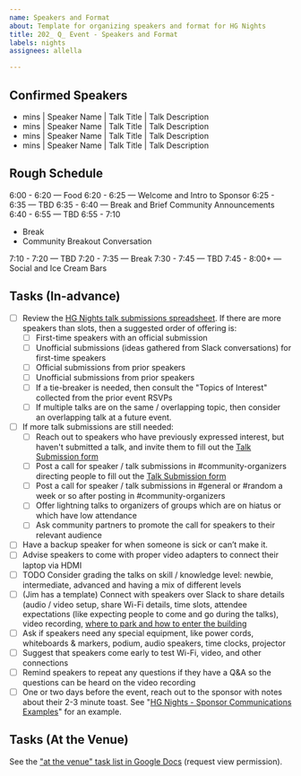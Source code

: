 ```yaml
---
name: Speakers and Format
about: Template for organizing speakers and format for HG Nights
title: 202_ Q_ Event - Speakers and Format
labels: nights
assignees: allella

---
```


## Confirmed Speakers

- mins  | Speaker Name | Talk Title | Talk Description
- mins  | Speaker Name | Talk Title | Talk Description
- mins  | Speaker Name | Talk Title | Talk Description
- mins  | Speaker Name | Talk Title | Talk Description


## Rough Schedule

6:00 - 6:20 — Food
6:20 - 6:25 — Welcome and Intro to Sponsor
6:25 - 6:35 — TBD
6:35 - 6:40 — Break and Brief Community Announcements
6:40 - 6:55 — TBD
6:55 - 7:10

- Break
- Community Breakout Conversation

7:10 - 7:20 — TBD
7:20 - 7:35 — Break
7:30 - 7:45 — TBD
7:45 - 8:00+ — Social and Ice Cream Bars


## Tasks (In-advance)
- [ ] Review the [HG Nights talk submissions spreadsheet](https://docs.google.com/spreadsheets/d/1jOvH-iBS9c84flUriNKxrvy25KTS8FnhHuto4PkaXt4/edit?gid=359534720#gid=359534720).  If there are more speakers than slots, then a suggested order of offering is:
  - [ ] First-time speakers with an official submission
  - [ ] Unofficial submissions (ideas gathered from Slack conversations) for first-time speakers
  - [ ] Official submissions from prior speakers
  - [ ] Unofficial submissions from prior speakers
  - [ ] If a tie-breaker is needed, then consult the "Topics of Interest" collected from the prior event RSVPs
  - [ ] If multiple talks are on the same / overlapping topic, then consider an overlapping talk at a future event.
- [ ] If more talk submissions are still needed:
  - [ ] Reach out to speakers who have previously expressed interest, but haven't submitted a talk, and invite them to fill out the [Talk Submission form](https://forms.gle/gudqeQwpjQmR7QLV6)
  - [ ] Post a call for speaker / talk submissions in #community-organizers directing people to fill out the [Talk Submission form](https://forms.gle/gudqeQwpjQmR7QLV6)
  - [ ] Post a call for speaker / talk submissions in #general or #random a week or so after posting in #community-organizers
  - [ ] Offer lightning talks to organizers of groups which are on hiatus or which have low attendance
  - [ ] Ask community partners to promote the call for speakers to their relevant audience
- [ ] Have a backup speaker for when someone is sick or can’t make it.
- [ ] Advise speakers to come with proper video adapters to connect their laptop via HDMI
- [ ] TODO Consider grading the talks on skill / knowledge level: newbie, intermediate, advanced and having a mix of different levels
- [ ] (Jim has a template) Connect with speakers over Slack to share details (audio / video setup, share Wi-Fi details, time slots, attendee expectations (like expecting people to come and go during the talks), video recording, [where to park and how to enter the building](https://joinopenworks.com/guest-access)
- [ ] Ask if speakers need any special equipment, like power cords, whiteboards & markers, podium, audio speakers, time clocks, projector
- [ ] Suggest that speakers come early to test Wi-Fi, video, and other connections
- [ ] Remind speakers to repeat any questions if they have a Q&A so the questions can be heard on the video recording
- [ ] One or two days before the event, reach out to the sponsor with notes about their 2-3 minute toast. See "[HG Nights - Sponsor Communications Examples](https://docs.google.com/document/d/1WKbh_MVxDDwmUQ4HLQNd6CKACxq34Icwhnyp0mgEyUE/)" for an example.

## Tasks (At the Venue)
See the ["at the venue" task list in Google Docs](https://docs.google.com/document/d/125rjwgs5GkJndW0W2NQOFAGp6f8dV33HrctWKhtORXk/edit?tab=t.0#heading=h.pca2joh7qaw8) (request view permission).
